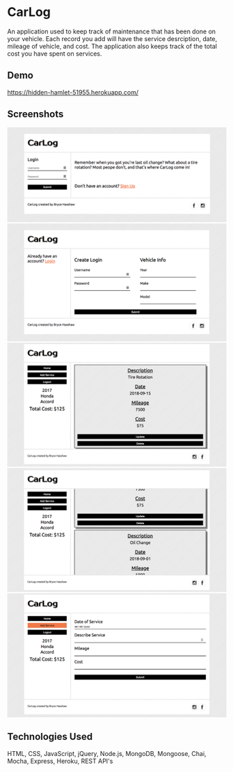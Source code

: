 # CarLog

An application used to keep track of maintenance that has been done on your vehicle. Each record you add will have the service desrciption, date, mileage of vehicle, and cost. The application also keeps track of the total cost you have spent on services. 

## Demo 
https://hidden-hamlet-51955.herokuapp.com/

## Screenshots
<img src="/views/login.png">
<img src="/views/signup.png">
<img src="/views/service.png">
<img src="/views/scrolling.png">
<img src="/views/addservice.png">

## Technologies Used

HTML, CSS, JavaScript, jQuery, Node.js, MongoDB, Mongoose, Chai, Mocha, Express, Heroku, REST API's

